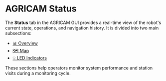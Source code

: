 # AGRICAM Status

The **Status** tab in the AGRICAM GUI provides a real-time view of the robot's current state, operations, and navigation history. It is divided into two main subsections:

- [📊 Overview](status_overview.md)
- [🗺️ Map](status_map.md)
- [💡 LED Indicators](led_indicators.md)

These sections help operators monitor system performance and station visits during a monitoring cycle.